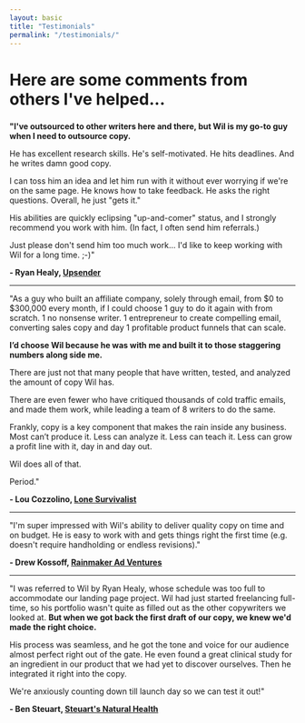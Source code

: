 ```yaml
---
layout: basic
title: "Testimonials"
permalink: "/testimonials/"
---
```


# Here are some comments from others I've helped...
###

**"I've outsourced to other writers here and there, but Wil is my go-to guy when I need to outsource copy.**

He has excellent research skills. He's self-motivated. He hits deadlines. And he writes damn good copy.

I can toss him an idea and let him run with it without ever worrying if we're on the same page. He knows how to take feedback. He asks the right questions. Overall, he just "gets it." 

His abilities are quickly eclipsing "up-and-comer" status, and I strongly recommend you work with him. (In fact, I often send him referrals.)

Just please don't send him too much work... I'd like to keep working with Wil for a long time. ;-)"


**- Ryan Healy, [Upsender](https://upsender.com/)**

---------

"As a guy who built an affiliate company, solely through email, from $0 to $300,000 every month, if I could choose 1 guy to do it again with from scratch. 1 no nonsense writer. 1 entrepreneur to create compelling email, converting sales copy and day 1 profitable product funnels that can scale.

**I’d choose Wil because he was with me and built it to those staggering numbers along side me.**

There are just not that many people that have written, tested, and analyzed the amount of copy Wil has.

There are even fewer who have critiqued thousands of cold traffic emails, and made them work, while leading a team of 8 writers to do the same.

Frankly, copy is a key component that makes the rain inside any business. Most can’t produce it. Less can analyze it. Less can teach it. Less can grow a profit line with it, day in and day out.

Wil does all of that.

Period."

**- Lou Cozzolino, [Lone Survivalist](https://lonesurvivalist.com/)**

---------

"I'm super impressed with Wil's ability to deliver quality copy on time and on budget. He is easy to work with and gets things right the first time (e.g. doesn't require handholding or endless revisions)." 

**- Drew Kossoff, [Rainmaker Ad Ventures](https://rainmakeradventures.com/)**

<!---


"Wil is an incredible copywriter.

**He's able to immediately look at any copy, trim the fluff, and get the prospect to take action.**

His ability to whip up control-quality emails on the spot always amazes me.

But he also knows how to lead and manage.

He’s quick to celebrate team wins. While also happy to spend time helping and teaching others how to make their copy stronger and tighter.

You can tell he’s driven from a place of helping everyone succeed. No ego. 

I attribute a lot of my current copywriting skills to Wil’s patience and coaching.

It’s been a pleasure working with Wil, and wouldn’t hesitate to do so again in the future."

**- James Wilder, Advertising Hustle** 
--->

---------

"I was referred to Wil by Ryan Healy, whose schedule was too full to accommodate our landing page project. Wil had just started freelancing full-time, so his portfolio wasn't quite as filled out as the other copywriters we looked at. **But when we got back the first draft of our copy, we knew we'd made the right choice.** 

His process was seamless, and he got the tone and voice for our audience almost perfect right out of the gate. He even found a great clinical study for an ingredient in our product that we had yet to discover ourselves. Then he integrated it right into the copy. 

We're anxiously counting down till launch day so we can test it out!"

**- Ben Steuart, [Steuart's Natural Health](https://steuartsnatural.health/)**
